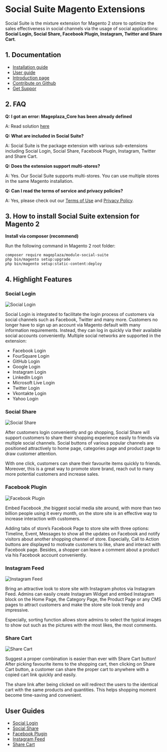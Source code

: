 # Social Suite Magento Extensions

Social Suite is the mixture extension for Magento 2 store to optimize the sales effectiveness in social channels via the usage of social applications: **Social Login, Social Share, Facebook Plugin, Instagram, Twitter and Share Cart**. 


## 1. Documentation
- [Installation guide](https://www.mageplaza.com/install-magento-2-extension/)
- [User guide](https://docs.mageplaza.com/social-suite/index.html)
- [Introduction page](http://www.mageplaza.com/magento-2-social-suite/)
- [Contribute on Github](https://github.com/mageplaza/magento-2-social-suite)
- [Get Suppor](https://github.com/mageplaza/magento-2-social-suite/issues)


## 2. FAQ

**Q: I got an error: Mageplaza_Core has been already defined**

A: Read solution [here](https://github.com/mageplaza/module-core/issues/3)

**Q: What are included in Social Suite?**

A: Social Suite is the package extension with various sub-extensions including Social Login, Social Share, Facebook Plugin, Instagram, Twitter and Share Cart. 

**Q: Does the extension support multi-stores?**

A:  Yes. Our Social Suite supports multi-stores. You can use multiple stores in the same Magento installation.

**Q: Can I read the terms of service and privacy policies?**

A: Yes, please check out our [Terms of Use](https://www.mageplaza.com/tos.html) and [Privacy Policy](https://www.mageplaza.com/privacy.html).

## 3. How to install Social Suite extension for Magento 2

**Install via composer (recommend)**

Run the following command in Magento 2 root folder:

```
composer require mageplaza/module-social-suite
php bin/magento setup:upgrade
php bin/magento setup:static-content:deploy
```

## 4. Highlight Features


### Social Login 

![Social Login](https://i.imgur.com/LWYFwfu.png)

Social Login is integrated to facilitate the login process of customers via social channels such as Facebook, Twitter and many more. Customers no longer have to sign up an account via Magento default with many information requirements. Instead, they can log in quickly via their available social accounts conveniently. Multiple social networks are supported in the extension:

- Facebook Login
- FourSquare Login
- GitHub Login
- Google Login
- Instagram Login
- LinkedIn Login
- Microsoft Live Login
- Twitter Login
- Vkontakte Login
- Yahoo Login


### Social Share 

![Social Share](https://i.imgur.com/C55W5Qn.png)

After customers login conveniently and go shopping, Social Share will support customers to share their shopping experience easily to friends via multiple social channels. Social buttons of various popular channels are positioned attractively to home page, categories page and product page to draw customer attention. 

With one click, customers can share their favourite items quickly to friends. Moreover, this is a great way to promote store brand, reach out to many more potential customers and increase sales. 

 
### Facebook Plugin 

![Facebook Plugin](https://i.imgur.com/QUI7bH8.png)

Embed Facebook ,the biggest social media site around, with more than two billion people using it every month, on the store site is an effective way to increase interaction with customers. 

Adding tabs of store’s Facebook Page to store site with three options: Timeline, Event, Messages to show all the updates on Facebook and notify visitors about another shopping channel of store. Especially, Call to Action buttons are displayed to motivate customers to like, share and interact with Facebook page.  Besides, a shopper can leave a comment about a product via his Facebook account conveniently. 

### Instagram Feed

![Instagram Feed](https://i.imgur.com/Quvfjx6.png)

Bring an attractive look to store site with Instagram photos via Instagram Feed. Admins can easily create Instagram Widget and embed Instagram block on the Home Page, the Category Page, the Product Page or any CMS pages to attract customers and make the store site look trendy and impressive. 

Especially, sorting function allows store admins to select the typical images to show out such as the pictures with the most likes, the most comments. 

### Share Cart

![Share Cart](https://i.imgur.com/L3PP8A7.png)

Suggest a proper combination is easier than ever with Share Cart button! After picking favourite items to the shopping cart, then clicking on Share Cart button, a customer can share the proper cart to anywhere with a copied cart link quickly and easily. 

The share link after being clicked on will redirect the users to the identical cart with the same products and quantities. This helps shopping moment become time-saving and convenient. 

## User Guides

- [Social Login](https://docs.mageplaza.com/social-login-m2/index.html)
- [Social Share](https://docs.mageplaza.com/social-share/index.html)
- [Facebook Plugin](https://docs.mageplaza.com/facebook-plugin/index.html)
- [Instagram Feed](https://docs.mageplaza.com/instagram-feed/index.html)
- [Share Cart](https://docs.mageplaza.com/share-cart/index.html)
